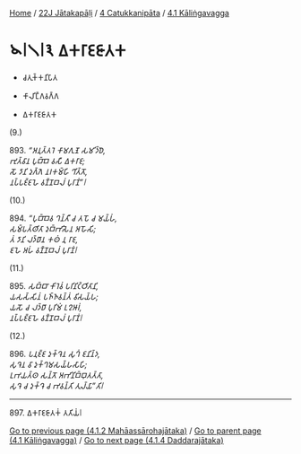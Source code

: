 
[Home](/) / [22J Jātakapāḷi](../...md) / [4 Catukkanipāta](...md) / [4.1 Kāliṅgavagga](../22J/4/4.1.md)

# 𑁪𑁇𑁧𑁇𑁩 𑀏𑀓𑀭𑀸𑀚𑀚𑀸𑀢𑀓

* 𑀘𑀢𑀼𑀓𑁆𑀓𑀦𑀺𑀧𑀸𑀢

* 𑀓𑀸𑀮𑀺𑀗𑁆𑀕𑀯𑀕𑁆𑀕

* 𑀏𑀓𑀭𑀸𑀚𑀚𑀸𑀢𑀓

(9.)

893\. _“𑀅𑀦𑀼𑀢𑁆𑀢𑀭𑁂 𑀓𑀸𑀫𑀕𑀼𑀡𑁂 𑀲𑀫𑀺𑀤𑁆𑀥𑁂,_  
_𑀪𑀼𑀢𑁆𑀯𑀸𑀦 𑀧𑀼𑀩𑁆𑀩𑁂 𑀯𑀲𑀻 𑀏𑀓𑀭𑀸𑀚;_  
_𑀲𑁄 𑀤𑀸𑀦𑀺 𑀤𑀼𑀕𑁆𑀕𑁂 𑀦𑀭𑀓𑀫𑁆𑀳𑀺 𑀔𑀺𑀢𑁆𑀢𑁄,_  
_𑀦𑀧𑁆𑀧𑀚𑁆𑀚𑀳𑁂 𑀯𑀡𑁆𑀡𑀩𑀮𑀁 𑀧𑀼𑀭𑀸𑀡𑀁”𑁇_  


(10.)

894\. _“𑀧𑀼𑀩𑁆𑀩𑁂𑀯 𑀔𑀦𑁆𑀢𑀻 𑀘 𑀢𑀧𑁄 𑀘 𑀫𑀬𑁆𑀳𑀁,_  
_𑀲𑀫𑁆𑀧𑀢𑁆𑀣𑀺𑀢𑀸 𑀤𑀼𑀩𑁆𑀪𑀺𑀲𑁂𑀦 𑀅𑀳𑁄𑀲𑀺;_  
_𑀢𑀁 𑀤𑀸𑀦𑀺 𑀮𑀤𑁆𑀥𑀸𑀦 𑀓𑀣𑀁 𑀦𑀼 𑀭𑀸𑀚,_  
_𑀚𑀳𑁂 𑀅𑀳𑀁 𑀯𑀡𑁆𑀡𑀩𑀮𑀁 𑀧𑀼𑀭𑀸𑀡𑀁𑁇_  


(11.)

895\. _𑀲𑀩𑁆𑀩𑀸 𑀓𑀺𑀭𑁂𑀯𑀁 𑀧𑀭𑀺𑀦𑀺𑀝𑁆𑀞𑀺𑀢𑀸𑀦𑀺,_  
_𑀬𑀲𑀲𑁆𑀲𑀺𑀦𑀁 𑀧𑀜𑁆𑀜𑀯𑀦𑁆𑀢𑀁 𑀯𑀺𑀲𑀬𑁆𑀳;_  
_𑀬𑀲𑁄 𑀘 𑀮𑀤𑁆𑀥𑀸 𑀧𑀼𑀭𑀺𑀫𑀁 𑀉𑀍𑀆𑀭𑀁,_  
_𑀦𑀧𑁆𑀧𑀚𑁆𑀚𑀳𑁂 𑀯𑀡𑁆𑀡𑀩𑀮𑀁 𑀧𑀼𑀭𑀸𑀡𑀁𑁇_  


(12.)

896\. _𑀧𑀦𑀼𑀚𑁆𑀚 𑀤𑀼𑀓𑁆𑀔𑁂𑀦 𑀲𑀼𑀔𑀁 𑀚𑀦𑀺𑀦𑁆𑀤,_  
_𑀲𑀼𑀔𑁂𑀦 𑀯𑀸 𑀤𑀼𑀓𑁆𑀔𑀫𑀲𑀬𑁆𑀳𑀲𑀸𑀳𑀺;_  
_𑀉𑀪𑀬𑀢𑁆𑀣 𑀲𑀦𑁆𑀢𑁄 𑀅𑀪𑀺𑀦𑀺𑀩𑁆𑀩𑀼𑀢𑀢𑁆𑀢𑀸,_  
_𑀲𑀼𑀔𑁂 𑀘 𑀤𑀼𑀓𑁆𑀔𑁂 𑀘 𑀪𑀯𑀦𑁆𑀢𑀺 𑀢𑀼𑀮𑁆𑀬𑀸”𑀢𑀺𑁇_  


---

897\. 𑀏𑀓𑀭𑀸𑀚𑀚𑀸𑀢𑀓𑀁 𑀢𑀢𑀺𑀬𑀁𑁇



[Go to previous page (4.1.2 Mahāassārohajātaka)](4.1.2.md) / [Go to parent page (4.1 Kāliṅgavagga)](../22J/4/4.1.md) / [Go to next page (4.1.4 Daddarajātaka)](4.1.4.md)


